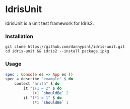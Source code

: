 # IdrisUnit

IdrisUnit is a unit test framework for Idris2.

### Installation

```shell
git clone https://github.com/dannypsnl/idris-unit.git
cd idris-unit && idris2 --install package.ipkg
```

### Usage

```idris
spec : Console es => App es ()
spec = describe "example" $ do
    context "arith" $ do
        it "1+1 = 2" $ do
            1+1 `shouldBe` 2
        it "1*1 = 1" $ do
            1*1 `shouldBe` 1
```
